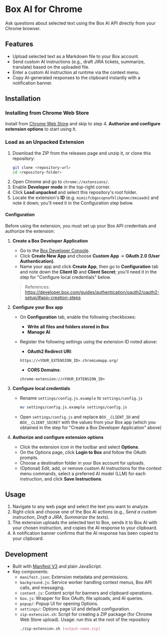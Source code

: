 # Box AI for Chrome

Ask questions about selected text using the Box AI API directly from your Chrome browser.

## Features
- Upload selected text as a Markdown file to your Box account.
- Send custom AI instructions (e.g., draft JIRA tickets, summarize, translate) based on the uploaded file.
- Enter a custom AI instruction at runtime via the context menu.
- Copy AI-generated responses to the clipboard instantly with a notification banner.

## Installation

### Installing from Chrome Web Store

Install from [Chrome Web Store](https://chromewebstore.google.com/detail/box-ai-for-chrome/mimicfcbgocopnofklikpnmcckmiaadn) and skip to step 4. **Authorize and configure extension options** to start using it.

### Load as an Unpacked Extension
1. Download the ZIP from the releases page and unzip it, or clone this repository:
   ```bash
   git clone <repository-url>
   cd <repository-folder>
   ```
2. Open Chrome and go to `chrome://extensions/`.
3. Enable **Developer mode** in the top-right corner.
4. Click **Load unpacked** and select this repository's root folder.
5. Locate the extension's **ID** (e.g. `mimicfcbgocopnofklikpnmcckmiaadn`) and note it down; you'll need it in the Configuration step below.

#### Configuration
Before using the extension, you must set up your Box API credentials and authorize the extension:
  
1. **Create a Box Developer Application**
   - Go to the [Box Developer Console](https://app.box.com/developers/console).
   - Click **Create New App** and choose **Custom App** → **OAuth 2.0 (User Authentication)**.
   - Name your app and click **Create App**, then go to **Configuration** tab and note down the **Client ID** and **Client Secret**; you'll need it in the step for "Configure local credentials" below.

   > References: 
   > https://developer.box.com/guides/authentication/oauth2/oauth2-setup/#app-creation-steps

2. **Configure your Box app**
   - On **Configuration** tab, enable the following checkboxes:
      - **Write all files and folders stored in Box**
      - **Manage AI**
   - Register the following settings using the extension ID noted above:

      - **OAuth2 Redirect URI**:
      ```
      https://<YOUR_EXTENSION_ID>.chromiumapp.org/
      ```

      - **CORS Domains**:
      ```
      chrome-extension://<YOUR_EXTENSION_ID>
      ```

3. **Configure local credentials**  
   - Rename `settings/config.js.example` to `settings/config.js`
      ```bash
      mv settings/config.js.example settings/config.js
      ```  
   - Open `settings/config.js` and replace `BOX__CLIENT_ID` and `BOX__CLIENT_SECRET` with the values from your Box app (which you obtained in the step for "Create a Box Developer Application" above)

4. **Authorize and configure extension options**
   - Click the extension icon in the toolbar and select **Options**.
   - On the Options page, click **Login to Box** and follow the OAuth prompts.
   - Choose a destination folder in your Box account for uploads.
   - (Optional) Edit, add, or remove custom AI instructions for the context menu commands, select a preferred AI model (LLM) for each instruction, and click **Save Instructions**.

## Usage
1. Navigate to any web page and select the text you want to analyze.
2. Right-click and choose one of the Box AI actions (e.g., *Send a custom instruction*, *Draft a JIRA*, *Summarize the texts*).
3. The extension uploads the selected text to Box, sends it to Box AI with your chosen instruction,
   and copies the AI response to your clipboard.
4. A notification banner confirms that the AI response has been copied to your clipboard.

## Development
- Built with [Manifest V3](https://developer.chrome.com/docs/extensions/mv3/) and plain JavaScript.
- Key components:
  - `manifest.json`: Extension metadata and permissions.
  - `background.js`: Service worker handling context menus, Box API calls, and messaging.
  - `content.js`: Content script for banners and clipboard operations.
  - `box.js`: Wrapper for Box OAuth, file uploads, and AI queries.
  - `popup/`: Popup UI for opening Options.
  - `settings/`: Options page UI and default configuration.
  - `zip-extension.sh`: Script for creating a ZIP package (for Chrome Web Store upload). Usage: run this at the root of the repository
      ```bash
      ./zip-extension.sh [output-name.zip]
      ```
